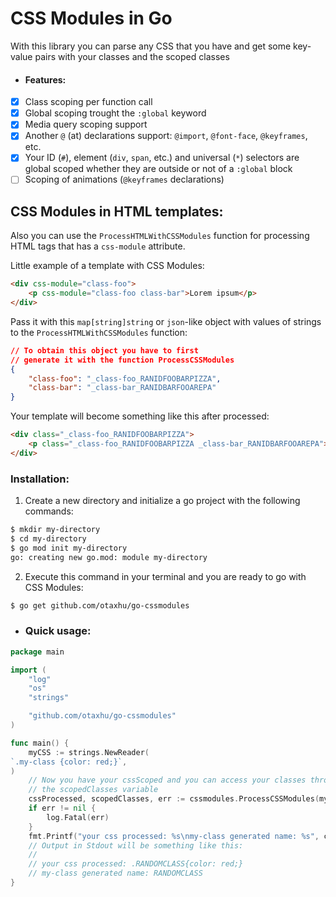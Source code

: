# CSS Modules in Go
With this library you can parse any CSS that you have and get some key-value pairs with your classes and the scoped classes

- #### Features:
- [x] Class scoping per function call
- [x] Global scoping trought the `:global` keyword
- [x] Media query scoping support
- [x] Another `@` (at) declarations support:
`@import`, `@font-face`, `@keyframes`, etc.
- [x] Your ID (`#`), element (`div`, `span`, etc.) and universal (`*`) selectors are global scoped whether they are outside or not of a `:global` block
- [ ] Scoping of animations (`@keyframes` declarations)

## CSS Modules in HTML templates:
Also you can use the `ProcessHTMLWithCSSModules` function for processing HTML tags that has a `css-module` attribute.

Little example of a template with CSS Modules:

```html
<div css-module="class-foo">
    <p css-module="class-foo class-bar">Lorem ipsum</p>
</div>
```

Pass it with this `map[string]string` or `json`-like object with values of strings to the `ProcessHTMLWithCSSModules` function:
```json
// To obtain this object you have to first
// generate it with the function ProcessCSSModules
{
    "class-foo": "_class-foo_RANIDFOOBARPIZZA",
    "class-bar": "_class-bar_RANIDBARFOOAREPA"
}
```

Your template will become something like this after processed:

```html
<div class="_class-foo_RANIDFOOBARPIZZA">
    <p class="_class-foo_RANIDFOOBARPIZZA _class-bar_RANIDBARFOOAREPA">Lorem ipsum</p>
</div>
```

### Installation:
1. Create a new directory and initialize a go project with the following commands:
```sh
$ mkdir my-directory
$ cd my-directory
$ go mod init my-directory
go: creating new go.mod: module my-directory
```

2. Execute this command in your terminal and you are ready to go with CSS Modules:
```sh
$ go get github.com/otaxhu/go-cssmodules
```

- ### Quick usage:
```go
package main

import (
    "log"
    "os"
    "strings"

    "github.com/otaxhu/go-cssmodules"
)

func main() {
    myCSS := strings.NewReader(
`.my-class {color: red;}`,
)
    // Now you have your cssScoped and you can access your classes throught 
    // the scopedClasses variable
    cssProcessed, scopedClasses, err := cssmodules.ProcessCSSModules(myCSS)
    if err != nil {
        log.Fatal(err)
    }
    fmt.Printf("your css processed: %s\nmy-class generated name: %s", cssProcessed, scopedClasses["my-class"])
    // Output in Stdout will be something like this:
    //
    // your css processed: .RANDOMCLASS{color: red;}
    // my-class generated name: RANDOMCLASS
}
```